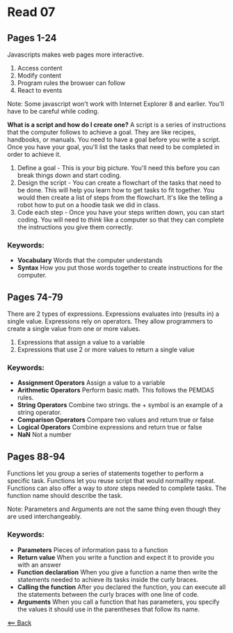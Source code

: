 # Read 07

## Pages 1-24
Javascripts makes web pages more interactive.
1. Access content
1. Modify content
1. Program rules the browser can follow
1. React to events

Note: Some javascript won't work with Internet Explorer 8 and earlier. You'll have to be careful while coding.

**What is a script and how do I create one?** A script is a series of instructions that the computer follows to achieve a goal. They are like recipes, handbooks, or manuals. You need to have a goal before you write a script. Once you have your goal, you'll list the tasks that need to be completed in order to achieve it.
1. Define a goal - This is your big picture. You'll need this before you can break things down and start coding.
1. Design the script - You can create a flowchart of the tasks that need to be done. This will help you learn how to get tasks to fit together. You would then create a list of steps from the flowchart. It's like the telling a robot how to put on a hoodie task we did in class.
1. Code each step - Once you have your steps written down, you can start coding. You will need to *think* like a computer so that they can complete the instructions you give them correctly.

### Keywords:
- **Vocabulary** Words that the computer understands
- **Syntax** How you put those words together to create instructions for the computer.

## Pages 74-79
There are 2 types of expressions. Expressions evaluates into (results in) a single value. Expressions rely on operators. They allow programmers to create a single value from one or more values.
1. Expressions that assign a value to a variable
1. Expressions that use 2 or more values to return a single value


### Keywords:
- **Assignment Operators** Assign a value to a variable
- **Arithmetic Operators** Perform basic math. This follows the PEMDAS rules.
- **String Operators** Combine two strings. the + symbol is an example of a string operator. 
- **Comparison Operators** Compare two values and return true or false
- **Logical Operators** Combine expressions and return true or false
- **NaN** Not a number

## Pages 88-94
Functions let you group a series of statements together to perform a specific task. Functions let you reuse script that would normallhy repeat. Functions can also offer a way to *store* steps needed to complete tasks. The function name should describe the task.

Note: Parameters and Arguments are not the same thing even though they are used interchangeably.

### Keywords:
- **Parameters** Pieces of information pass to a function
- **Return value** When you write a function and expect it to provide you with an answer
- **Function declaration** When you give a function a name then write the statements needed to achieve its tasks inside the curly braces.
- **Calling the function** After you declared the function, you can execute all the statements between the curly braces with one line of code.
- **Arguments** When you call a function that has parameters, you specify the values it should use in the parentheses that follow its name.

[<== Back](https://simoneodegard.github.io/reading-notes/)
